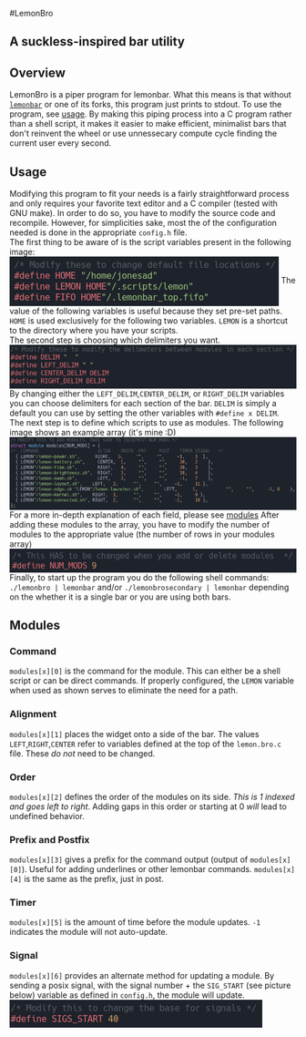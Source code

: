 #LemonBro
## A suckless-inspired bar utility

## Overview ##

LemonBro is a piper program for lemonbar. What this means is that without [`lemonbar`](https://github.com/LemonBoy/bar) or one of its forks, this program just prints to stdout. To use the program, see [usage](#usage). By making this piping process into a C program rather than a shell script, it makes it easier to make efficient, minimalist bars that don't reinvent the wheel or use unnessecary compute cycle finding the current user every second.

## Usage
Modifying this program to fit your needs is a fairly straightforward process and only requires your favorite text editor and a C compiler (tested with GNU make). In order to do so, you have to modify the source code and recompile. However, for simplicities sake, most the of the configuration needed is done in the appropriate `config.h` file.
<br/>
The first thing to be aware of is the script variables present in the following image:
<img align='center' alt="variables with hardcoded paths to user's home" src='images/script_variables.png'/>
The value of the following variables is useful because they set pre-set paths. `HOME` is used exclusively for the following two variables. `LEMON` is a shortcut to the directory where you have your scripts.
<br/>
The second step is choosing which delimiters you want.
<img align='center' alt="variables controlling the delimiters." src='images/delimiters.png'/>
By changing either the `LEFT_DELIM`,`CENTER_DELIM`, or `RIGHT_DELIM` variables you can choose delimiters for each section of the bar. `DELIM` is simply a default you can use by setting the other variables with `#define x DELIM`.
<br/>
The next step is to define which scripts to use as modules. The following image shows an example array (it's mine :D)
<img align='center' alt="my configuration of scripts" src='images/modules_array.png'/>
For a more in-depth explanation of each field, please see [modules](#Modules)
After adding these modules to the array, you have to modify the number of modules to the appropriate value (the number of rows in your modules array)
<img align='center' alt="Variable representing the number of modules" src='images/num_mods.png'/>
Finally, to start up the program you do the following shell commands: `./lemonbro | lemonbar` and/or `./lemonbrosecondary | lemonbar` depending on the whether it is a single bar or you are using both bars. 


## Modules

### Command
`modules[x][0]` is the command for the module. This can either be a shell script or can be direct commands. If properly configured, the `LEMON` variable when used as shown serves to eliminate the need for a path.

### Alignment
`modules[x][1]` places the widget onto a side of the bar. The values `LEFT`,`RIGHT`,`CENTER` refer to variables defined at the top of the `lemon.bro.c` file. These *do not* need to be changed.

### Order
`modules[x][2]` defines the order of the modules on its side. *This is 1 indexed and goes left to right*. Adding gaps in this order or starting at 0 <em>will</em> lead to undefined behavior.

### Prefix and Postfix
`modules[x][3]` gives a prefix for the command output (output of `modules[x][0]`). Useful for adding underlines or other lemonbar commands. 
`modules[x][4]` is the same as the prefix, just in post.

### Timer
`modules[x][5]` is the amount of time before the module updates. `-1` indicates the module will not auto-update.

### Signal
`modules[x][6]` provides an alternate method for updating a module. By sending a posix signal, with the signal number + the `SIG_START` (see picture below) variable as defined in `config.h`, the module will update. 
<img align='center' alt="Starting signal value so it doesn't overlap with SIGKILL or SIGTERM" src='images/signals_start.png'/>
